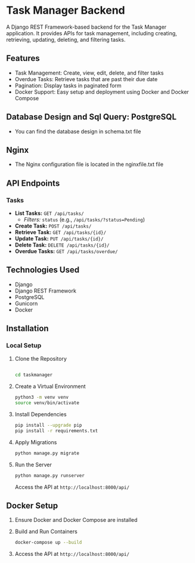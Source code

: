 # Task Manager Backend

A Django REST Framework-based backend for the Task Manager application. It provides APIs for task management, including creating, retrieving, updating, deleting, and filtering tasks.

## Features

- Task Management: Create, view, edit, delete, and filter tasks
- Overdue Tasks: Retrieve tasks that are past their due date
- Pagination: Display tasks in paginated form
- Docker Support: Easy setup and deployment using Docker and Docker Compose
  

## Database Design and Sql Query: PostgreSQL

- You can find the database design in schema.txt file


## Nginx

- The Nginx configuration file is located in the nginxfile.txt file

## API Endpoints
### Tasks
- **List Tasks:** `GET /api/tasks/`
  - *Filters:* `status` (e.g., `/api/tasks/?status=Pending`)
- **Create Task:** `POST /api/tasks/`
- **Retrieve Task:** `GET /api/tasks/{id}/`
- **Update Task:** `PUT /api/tasks/{id}/`
- **Delete Task:** `DELETE /api/tasks/{id}/`
- **Overdue Tasks:** `GET /api/tasks/overdue/`

## Technologies Used

- Django
- Django REST Framework
- PostgreSQL
- Gunicorn
- Docker

## Installation

### Local Setup

1. Clone the Repository
   ```bash
 
   cd taskmanager
   ```

2. Create a Virtual Environment
   ```bash
   python3 -m venv venv
   source venv/bin/activate  
   ```

3. Install Dependencies
   ```bash
   pip install --upgrade pip
   pip install -r requirements.txt
   ```

4. Apply Migrations
   ```bash
   python manage.py migrate
   ```

5. Run the Server
   ```bash
   python manage.py runserver
   ```
   Access the API at `http://localhost:8000/api/`


## Docker Setup

1. Ensure Docker and Docker Compose are installed

2. Build and Run Containers
   ```bash
   docker-compose up --build
   ```
3. Access the API at `http://localhost:8000/api/`

